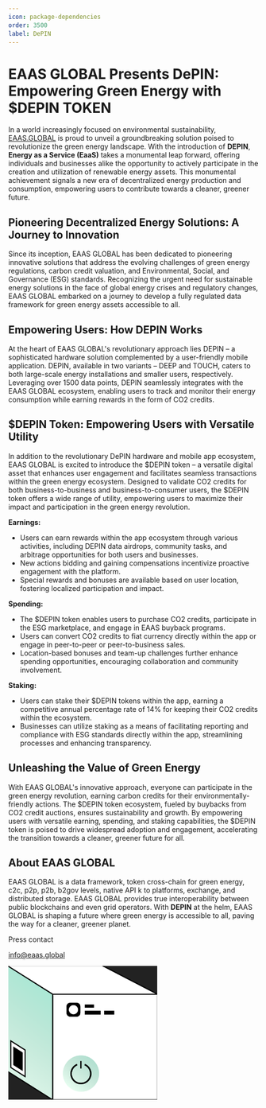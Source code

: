 ```yaml
---
icon: package-dependencies
order: 3500
label: DePIN
---
```



# EAAS GLOBAL Presents DePIN: Empowering Green Energy with $DEPIN TOKEN

In a world increasingly focused on environmental sustainability, [EAAS.GLOBAL](https://eaas.global/) is proud to unveil a groundbreaking solution poised to revolutionize the green energy landscape. With the introduction of **DEPIN**, **Energy as a Service (EaaS)** takes a monumental leap forward, offering individuals and businesses alike the opportunity to actively participate in the creation and utilization of renewable energy assets. This monumental achievement signals a new era of decentralized energy production and consumption, empowering users to contribute towards a cleaner, greener future.



## Pioneering Decentralized Energy Solutions: A Journey to Innovation

Since its inception, EAAS GLOBAL has been dedicated to pioneering innovative solutions that address the evolving challenges of green energy regulations, carbon credit valuation, and Environmental, Social, and Governance (ESG) standards. Recognizing the urgent need for sustainable energy solutions in the face of global energy crises and regulatory changes, EAAS GLOBAL embarked on a journey to develop a fully regulated data framework for green energy assets accessible to all.

## Empowering Users: How DEPIN Works

At the heart of EAAS GLOBAL's revolutionary approach lies DEPIN – a sophisticated hardware solution complemented by a user-friendly mobile application. DEPIN, available in two variants – DEEP and TOUCH, caters to both large-scale energy installations and smaller users, respectively. Leveraging over 1500 data points, DEPIN seamlessly integrates with the EAAS GLOBAL ecosystem, enabling users to track and monitor their energy consumption while earning rewards in the form of CO2 credits.

## $DEPIN Token: Empowering Users with Versatile Utility

In addition to the revolutionary DePIN hardware and mobile app ecosystem, EAAS GLOBAL is excited to introduce the $DEPIN token – a versatile digital asset that enhances user engagement and facilitates seamless transactions within the green energy ecosystem. Designed to validate CO2 credits for both business-to-business and business-to-consumer users, the $DEPIN token offers a wide range of utility, empowering users to maximize their impact and participation in the green energy revolution.

**Earnings:**

 - Users can earn rewards within the app ecosystem through various activities, including DEPIN data airdrops, community tasks, and arbitrage opportunities for both users and businesses.  
 - New actions bidding and gaining compensations incentivize proactive engagement with the platform.  
 -  Special rewards and bonuses are available based on user location, fostering localized participation and impact.

**Spending:**  
 -  The $DEPIN token enables users to purchase CO2 credits, participate in the ESG marketplace, and engage in EAAS buyback programs.   
 -  Users can convert CO2 credits to fiat currency directly within the app or engage in peer-to-peer or peer-to-business sales.  
 -  Location-based bonuses and team-up challenges further enhance spending opportunities, encouraging collaboration and community involvement.

**Staking:**  
 -  Users can stake their $DEPIN tokens within the app, earning a competitive annual percentage rate of 14% for keeping their CO2 credits within the ecosystem.  
 -  Businesses can utilize staking as a means of facilitating reporting and compliance with ESG standards directly within the app, streamlining processes and enhancing transparency.  

## Unleashing the Value of Green Energy

With EAAS GLOBAL's innovative approach, everyone can participate in the green energy revolution, earning carbon credits for their environmentally-friendly actions. The $DEPIN token ecosystem, fueled by buybacks from CO2 credit auctions, ensures sustainability and growth. By empowering users with versatile earning, spending, and staking capabilities, the $DEPIN token is poised to drive widespread adoption and engagement, accelerating the transition towards a cleaner, greener future for all.

## About EAAS GLOBAL

EAAS GLOBAL is a data framework, token cross-chain for green energy, c2c, p2p, p2b, b2gov levels, native API k to platforms, exchange, and distributed storage. EAAS GLOBAL provides true interoperability between public blockchains and even grid operators. With **DEPIN** at the helm, EAAS GLOBAL is shaping a future where green energy is accessible to all, paving the way for a cleaner, greener planet.

Press contact

info@eaas.global

<!--
## Introducing the revolutionary EAAS DePIN hardware
 
 Poised to redefine user interaction and connectivity paradigms. With the premiere of **TOUCH** and **DEEP** functionalities, users can expect seamless and intuitive interactions like never before. 
 
 The device boasts an official connection with **mTAP technology**, ensuring compatibility and enhanced functionality across various platforms. 
 
 Leveraging 5G and BT connectivity worldwide, users can stay connected effortlessly, transcending geographical boundaries. 
 
 Moreover, shipping worldwide under $50 USD underscores our commitment to accessibility and global outreach. As a gesture of appreciation, AIRDROPS await early adopters, offering them exclusive benefits and privileges. Prepare to experience a new era of connectivity and interaction with EAAS DePIN hardware.



### Below are the two types of DePIN hardwares:

**EAAS SMART TOUCH**: This is a contactless electricity meter designed for small gainers. It is equipped with 5G and Bluetooth connectivity, ideal for integrated electricity monitoring. Tailored solutions are available for large-scale producers.


**EAAS SMART DEEP**: This fully integrated electricity meter also features 5G and Bluetooth connectivity. It is specifically tailored for large producers, offering comprehensive monitoring capabilities for their operations.

-->

<img src="/src/headers/depin_2.png" width="300">


